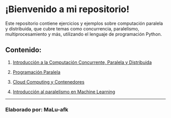# ¡Bienvenido a mi repositorio!

Este repositorio contiene ejercicios y ejemplos sobre computación paralela y distribuida, que cubre temas como concurrencia, paralelismo, multiprocesamiento y más, utilizando el lenguaje de programación Python.

## Contenido:

1. [Introducción a la Computación Concurrente, Paralela y
Distribuida](unit_1/unit_1.md)

2. [Programación Paralela](unit_2/week_n.md)

3. [Cloud Computing y Contenedores](unit_3/week_n.md)

4. [Introducción al paralelismo en Machine Learning
](unit_4/week_n.md)

---

### Elaborado por: MaLu-afk





